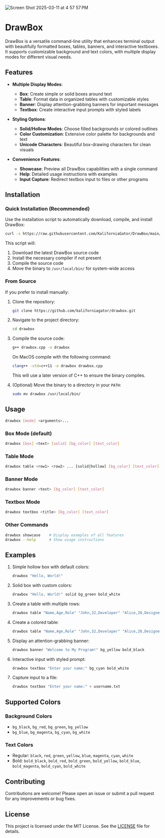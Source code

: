 ![Screen Shot 2025-03-11 at 4 57 57 PM](https://github.com/user-attachments/assets/f87f5b24-1a26-4c6a-971c-4a25fa2907cd)

# DrawBox

DrawBox is a versatile command-line utility that enhances terminal output with beautifully formatted boxes, tables, banners, and interactive textboxes. It supports customizable background and text colors, with multiple display modes for different visual needs.

## Features

- **Multiple Display Modes**:
  - **Box**: Create simple or solid boxes around text
  - **Table**: Format data in organized tables with customizable styles
  - **Banner**: Display attention-grabbing banners for important messages
  - **Textbox**: Create interactive input prompts with styled labels

- **Styling Options**:
  - **Solid/Hollow Modes**: Choose filled backgrounds or colored outlines
  - **Color Customization**: Extensive color palette for backgrounds and text
  - **Unicode Characters**: Beautiful box-drawing characters for clean visuals

- **Convenience Features**:
  - **Showcase**: Preview all DrawBox capabilities with a single command
  - **Help**: Detailed usage instructions with examples
  - **Input Capture**: Redirect textbox input to files or other programs

## Installation

### Quick Installation (Recommended)

Use the installation script to automatically download, compile, and install DrawBox:

```bash
curl -s https://raw.githubusercontent.com/KaliforniaGator/DrawBox/main/update.sh | bash
```

This script will:
1. Download the latest DrawBox source code
2. Install the necessary compiler if not present
3. Compile the source code
4. Move the binary to `/usr/local/bin/` for system-wide access

### From Source

If you prefer to install manually:

1. Clone the repository:
   ```bash
   git clone https://github.com/kaliforniagator/drawbox.git
   ```

2. Navigate to the project directory:
   ```bash
   cd drawbox
   ```

3. Compile the source code:
   ```bash
   g++ drawbox.cpp -o drawbox
   ```
   On MacOS compile with the following command:
   ```bash
   clang++ -std=c++11 -o drawbox drawbox.cpp
   ```
   This will use a later version of C++ to ensure the binary compiles.
   
4. (Optional) Move the binary to a directory in your `PATH`:
   ```bash
   sudo mv drawbox /usr/local/bin/
   ```

## Usage

```bash
drawbox [mode] <arguments>...
```

### Box Mode (default)
```bash
drawbox [box] <text> [solid] [bg_color] [text_color]
```

### Table Mode
```bash
drawbox table <row1> <row2> ... [solid|hollow] [bg_color] [text_color]
```

### Banner Mode
```bash
drawbox banner <text> [bg_color] [text_color]
```

### Textbox Mode
```bash
drawbox textbox <title> [bg_color] [text_color]
```

### Other Commands
```bash
drawbox showcase    # Display examples of all features
drawbox --help      # Show usage instructions
```

## Examples

1. Simple hollow box with default colors:
   ```bash
   drawbox "Hello, World!"
   ```

2. Solid box with custom colors:
   ```bash
   drawbox "Hello, World!" solid bg_green bold_white
   ```

3. Create a table with multiple rows:
   ```bash
   drawbox table "Name,Age,Role" "John,32,Developer" "Alice,28,Designer"
   ```

4. Create a colored table:
   ```bash
   drawbox table "Name,Age,Role" "John,32,Developer" "Alice,28,Designer" solid bg_magenta bold_white
   ```

5. Display an attention-grabbing banner:
   ```bash
   drawbox banner "Welcome to My Program!" bg_yellow bold_black
   ```

6. Interactive input with styled prompt:
   ```bash
   drawbox textbox "Enter your name:" bg_cyan bold_white
   ```

7. Capture input to a file:
   ```bash
   drawbox textbox "Enter your name:" > username.txt
   ```

## Supported Colors

### Background Colors
- `bg_black`, `bg_red`, `bg_green`, `bg_yellow`
- `bg_blue`, `bg_magenta`, `bg_cyan`, `bg_white`

### Text Colors
- Regular: `black`, `red`, `green`, `yellow`, `blue`, `magenta`, `cyan`, `white`
- Bold: `bold_black`, `bold_red`, `bold_green`, `bold_yellow`, `bold_blue`, `bold_magenta`, `bold_cyan`, `bold_white`

## Contributing

Contributions are welcome! Please open an issue or submit a pull request for any improvements or bug fixes.

## License

This project is licensed under the MIT License. See the [LICENSE](LICENSE) file for details.
